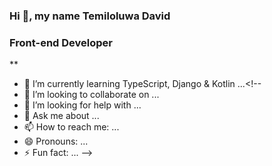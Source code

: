 ### Hi 👋, my name Temiloluwa David 
### Front-end Developer
**
- 🌱 I’m currently learning TypeScript, Django & Kotlin 
...<!--
- 👯 I’m looking to collaborate on ...
- 🤔 I’m looking for help with ...
- 💬 Ask me about ...
- 📫 How to reach me: ...
- 😄 Pronouns: ...
- ⚡ Fun fact: ...
-->
